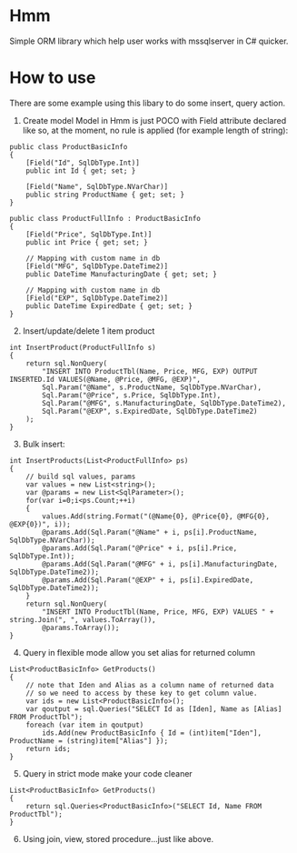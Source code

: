 # Hmm
Simple ORM library which help user works with mssqlserver in C# quicker.

# How to use
There are some example using this libary to do some insert, query action.

1. Create model
Model in Hmm is just POCO with Field attribute declared like so, at the moment, no rule is applied (for example length of string):

```
public class ProductBasicInfo
{
    [Field("Id", SqlDbType.Int)]
    public int Id { get; set; }
    
    [Field("Name", SqlDbType.NVarChar)]
    public string ProductName { get; set; }
}

public class ProductFullInfo : ProductBasicInfo
{
    [Field("Price", SqlDbType.Int)]
    public int Price { get; set; }

    // Mapping with custom name in db
    [Field("MFG", SqlDbType.DateTime2)]
    public DateTime ManufacturingDate { get; set; }
    
    // Mapping with custom name in db
    [Field("EXP", SqlDbType.DateTime2)]
    public DateTime ExpiredDate { get; set; }
}
```
2. Insert/update/delete 1 item product
```
int InsertProduct(ProductFullInfo s)
{
    return sql.NonQuery(
        "INSERT INTO ProductTbl(Name, Price, MFG, EXP) OUTPUT INSERTED.Id VALUES(@Name, @Price, @MFG, @EXP)", 
        Sql.Param("@Name", s.ProductName, SqlDbType.NVarChar),
        Sql.Param("@Price", s.Price, SqlDbType.Int),
        Sql.Param("@MFG", s.ManufacturingDate, SqlDbType.DateTime2),
        Sql.Param("@EXP", s.ExpiredDate, SqlDbType.DateTime2)
    );
}
```

3. Bulk insert:

```
int InsertProducts(List<ProductFullInfo> ps)
{
    // build sql values, params
    var values = new List<string>();
    var @params = new List<SqlParameter>();
    for(var i=0;i<ps.Count;++i)
    {
        values.Add(string.Format("(@Name{0}, @Price{0}, @MFG{0}, @EXP{0})", i));
        @params.Add(Sql.Param("@Name" + i, ps[i].ProductName, SqlDbType.NVarChar));
        @params.Add(Sql.Param("@Price" + i, ps[i].Price, SqlDbType.Int));
        @params.Add(Sql.Param("@MFG" + i, ps[i].ManufacturingDate, SqlDbType.DateTime2));
        @params.Add(Sql.Param("@EXP" + i, ps[i].ExpiredDate, SqlDbType.DateTime2));
    }
    return sql.NonQuery(
        "INSERT INTO ProductTbl(Name, Price, MFG, EXP) VALUES " + string.Join(", ", values.ToArray()), 
        @params.ToArray());
}
```

4. Query in flexible mode allow you set alias for returned column
```
List<ProductBasicInfo> GetProducts()
{
    // note that Iden and Alias as a column name of returned data
    // so we need to access by these key to get column value.
    var ids = new List<ProductBasicInfo>();
    var qoutput = sql.Queries("SELECT Id as [Iden], Name as [Alias] FROM ProductTbl");
    foreach (var item in qoutput)
        ids.Add(new ProductBasicInfo { Id = (int)item["Iden"], ProductName = (string)item["Alias"] });
    return ids;
}
```

5. Query in strict mode make your code cleaner
```
List<ProductBasicInfo> GetProducts()
{
    return sql.Queries<ProductBasicInfo>("SELECT Id, Name FROM ProductTbl");
}
```

6. Using join, view, stored procedure...just like above.
